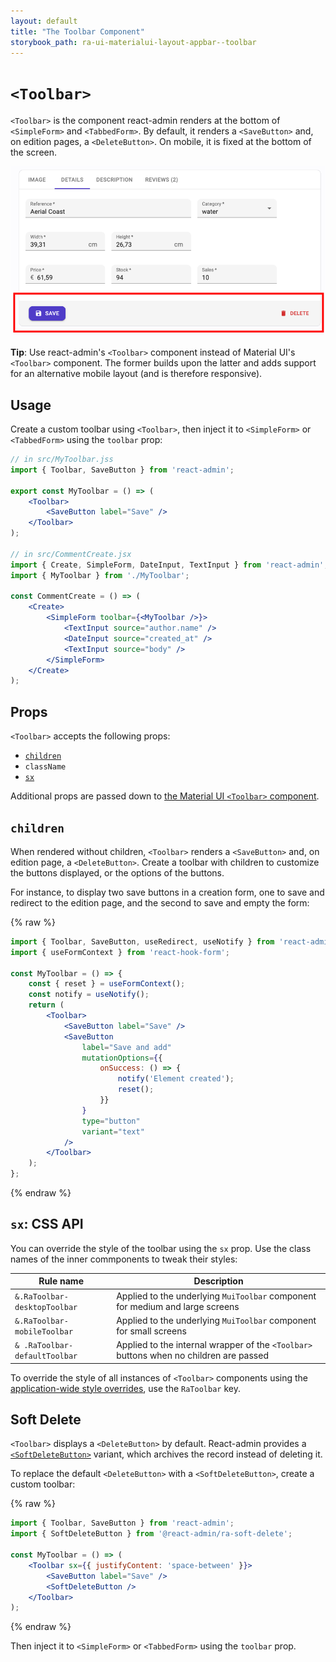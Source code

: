 ```yaml
---
layout: default
title: "The Toolbar Component"
storybook_path: ra-ui-materialui-layout-appbar--toolbar
---
```


# `<Toolbar>`

`<Toolbar>` is the component react-admin renders at the bottom of `<SimpleForm>` and `<TabbedForm>`. By default, it renders a `<SaveButton>` and, on edition pages, a `<DeleteButton>`. On mobile, it is fixed at the bottom of the screen.

![Toolbar](./img/Toolbar.png)

**Tip**: Use react-admin's `<Toolbar>` component instead of Material UI's `<Toolbar>` component. The former builds upon the latter and adds support for an alternative mobile layout (and is therefore responsive).

## Usage

Create a custom toolbar using `<Toolbar>`, then inject it to `<SimpleForm>` or `<TabbedForm>` using the `toolbar` prop: 

```jsx
// in src/MyToolbar.jss
import { Toolbar, SaveButton } from 'react-admin';

export const MyToolbar = () => (
    <Toolbar>
        <SaveButton label="Save" />
    </Toolbar>
);

// in src/CommentCreate.jsx
import { Create, SimpleForm, DateInput, TextInput } from 'react-admin';
import { MyToolbar } from './MyToolbar';

const CommentCreate = () => (
    <Create>
        <SimpleForm toolbar={<MyToolbar />}>
            <TextInput source="author.name" />
            <DateInput source="created_at" />
            <TextInput source="body" />
        </SimpleForm>
    </Create>
);
```

## Props

`<Toolbar>` accepts the following props:

- [`children`](#children)
- `className`
- [`sx`](#sx-css-api)

Additional props are passed down to [the Material UI `<Toolbar>` component](https://mui.com/material-ui/api/toolbar/).

## `children`

When rendered without children, `<Toolbar>` renders a `<SaveButton>` and, on edition page, a `<DeleteButton>`. Create a toolbar with children to customize the buttons displayed, or the options of the buttons. 

For instance, to display two save buttons in a creation form, one to save and redirect to the edition page, and the second to save and empty the form:

{% raw %}
```jsx
import { Toolbar, SaveButton, useRedirect, useNotify } from 'react-admin';
import { useFormContext } from 'react-hook-form';

const MyToolbar = () => {
    const { reset } = useFormContext();
    const notify = useNotify();
    return (
        <Toolbar>
            <SaveButton label="Save" />
            <SaveButton 
                label="Save and add"
                mutationOptions={{
                    onSuccess: () => {
                        notify('Element created');
                        reset();
                    }}
                }
                type="button"
                variant="text"
            />
        </Toolbar>
    );
};
```
{% endraw %}

## `sx`: CSS API

You can override the style of the toolbar using the `sx` prop. Use the class names of the inner commponents to tweak their styles:

| Rule name                      | Description                                                                            |
|--------------------------------|----------------------------------------------------------------------------------------|
| `&.RaToolbar-desktopToolbar`   | Applied to the underlying `MuiToolbar` component for medium and large screens          |
| `&.RaToolbar-mobileToolbar`    | Applied to the underlying `MuiToolbar` component for small screens                     |
| `& .RaToolbar-defaultToolbar`  | Applied to the internal wrapper of the `<Toolbar>` buttons when no children are passed |

To override the style of all instances of `<Toolbar>` components using the [application-wide style overrides](./AppTheme.md#theming-individual-components), use the `RaToolbar` key.

## Soft Delete

`<Toolbar>` displays a `<DeleteButton>` by default. React-admin provides a [`<SoftDeleteButton>`](./SoftDeleteButton.md) variant, which archives the record instead of deleting it. 

To replace the default `<DeleteButton>` with a `<SoftDeleteButton>`, create a custom toolbar:

{% raw %}
```jsx
import { Toolbar, SaveButton } from 'react-admin';
import { SoftDeleteButton } from '@react-admin/ra-soft-delete';

const MyToolbar = () => (
    <Toolbar sx={{ justifyContent: 'space-between' }}>
        <SaveButton label="Save" />
        <SoftDeleteButton />
    </Toolbar>
);
```
{% endraw %}

Then inject it to `<SimpleForm>` or `<TabbedForm>` using the `toolbar` prop.